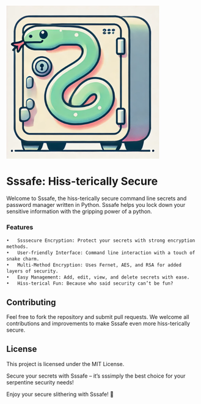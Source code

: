 <img src="https://github.com/psyfercom/sssafe/blob/main/sssafe_snake(DALL-E).webp" alt="Safe with snake motif" width="400"/>


# Sssafe: Hiss-terically Secure

Welcome to Sssafe, the hiss-terically secure command line secrets and password manager written in Python. Sssafe helps you lock down your sensitive information with the gripping power of a python.

### Features

	•	Ssssecure Encryption: Protect your secrets with strong encryption methods.
	•	User-friendly Interface: Command line interaction with a touch of snake charm.
	•	Multi-Method Encryption: Uses Fernet, AES, and RSA for added layers of security.
	•	Easy Management: Add, edit, view, and delete secrets with ease.
	•	Hiss-terical Fun: Because who said security can’t be fun?


## Contributing

Feel free to fork the repository and submit pull requests. We welcome all contributions and improvements to make Sssafe even more hiss-terically secure.

## License

This project is licensed under the MIT License.

Secure your secrets with Sssafe – it’s sssimply the best choice for your serpentine security needs!

Enjoy your secure slithering with Sssafe! 🐍
